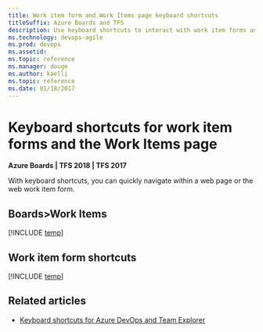 ```yaml
---
title: Work item form and Work Items page keyboard shortcuts 
titleSuffix: Azure Boards and TFS
description: Use keyboard shortcuts to interact with work item forms and the Work Items page 
ms.technology: devops-agile
ms.prod: devops
ms.assetid: 
ms.topic: reference
ms.manager: douge
ms.author: kaelli
ms.topic: reference
ms.date: 01/18/2017
---
```


# Keyboard shortcuts for work item forms and the Work Items page

**Azure Boards | TFS 2018 | TFS 2017**

With keyboard shortcuts, you can quickly navigate within a web page or the web work item form. 

## Boards>Work Items 

[!INCLUDE [temp](../../_shared/keyboard-shortcuts/work-items-page-shortcuts.md)]

## Work item form shortcuts

[!INCLUDE [temp](../../_shared/keyboard-shortcuts/wi-form-shortcuts.md)] 


## Related articles

- [Keyboard shortcuts for Azure DevOps and Team Explorer](../../project/navigation/keyboard-shortcuts.md)


